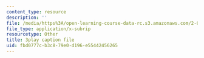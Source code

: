 ```yaml
---
content_type: resource
description: ''
file: /media/https%3A/open-learning-course-data-rc.s3.amazonaws.com/2-003sc-engineering-dynamics-fall-2011/fbd0777cb3c879e0d196e55442456265_p9DHjoLS3GA.srt
file_type: application/x-subrip
resourcetype: Other
title: 3play caption file
uid: fbd0777c-b3c8-79e0-d196-e55442456265
---
```

